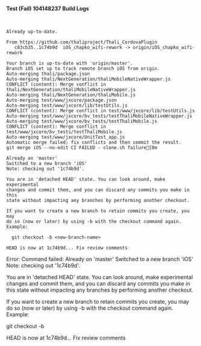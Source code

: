 #### Test (Fail) 104148237 Build Logs


```


```

```
Already up-to-date.

From https://github.com/thaliproject/Thali_CordovaPlugin
   c83cb35..1c74b9d  iOS_chapko_wifi-rework -> origin/iOS_chapko_wifi-rework

```

```
Your branch is up-to-date with 'origin/master'.
Branch iOS set up to track remote branch iOS from origin.
Auto-merging thali/package.json
Auto-merging thali/NextGeneration/thaliMobileNativeWrapper.js
CONFLICT (content): Merge conflict in thali/NextGeneration/thaliMobileNativeWrapper.js
Auto-merging thali/NextGeneration/thaliMobile.js
Auto-merging test/www/jxcore/package.json
Auto-merging test/www/jxcore/lib/testUtils.js
CONFLICT (content): Merge conflict in test/www/jxcore/lib/testUtils.js
Auto-merging test/www/jxcore/bv_tests/testThaliMobileNativeWrapper.js
Auto-merging test/www/jxcore/bv_tests/testThaliMobile.js
CONFLICT (content): Merge conflict in test/www/jxcore/bv_tests/testThaliMobile.js
Auto-merging test/www/jxcore/UnitTest_app.js
Automatic merge failed; fix conflicts and then commit the result.
git merge iOS --no-edit CI FAILED - clone.sh failure[0m

Already on 'master'
Switched to a new branch 'iOS'
Note: checking out '1c74b9d'.

You are in 'detached HEAD' state. You can look around, make experimental
changes and commit them, and you can discard any commits you make in this
state without impacting any branches by performing another checkout.

If you want to create a new branch to retain commits you create, you may
do so (now or later) by using -b with the checkout command again. Example:

  git checkout -b <new-branch-name>

HEAD is now at 1c74b9d... Fix review comments

```

Error: Command failed: Already on 'master'
Switched to a new branch 'iOS'
Note: checking out '1c74b9d'.

You are in 'detached HEAD' state. You can look around, make experimental
changes and commit them, and you can discard any commits you make in this
state without impacting any branches by performing another checkout.

If you want to create a new branch to retain commits you create, you may
do so (now or later) by using -b with the checkout command again. Example:

  git checkout -b <new-branch-name>

HEAD is now at 1c74b9d... Fix review comments
